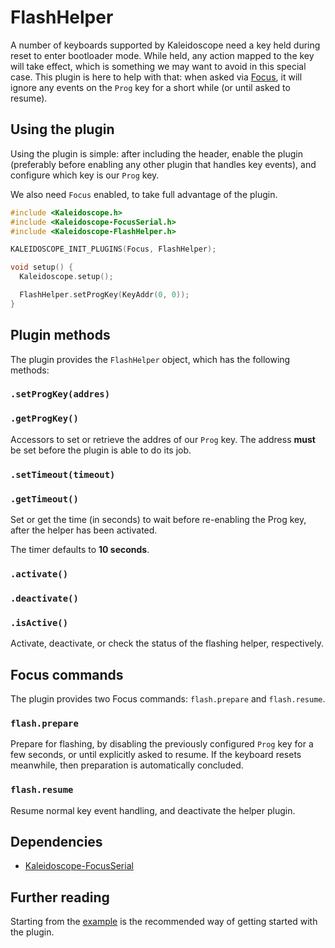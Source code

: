 # FlashHelper

A number of keyboards supported by Kaleidoscope need a key held during reset to
enter bootloader mode. While held, any action mapped to the key will take
effect, which is something we may want to avoid in this special case. This
plugin is here to help with that: when asked via [Focus](FocusSerial.md), it
will ignore any events on the `Prog` key for a short while (or until asked to
resume).

## Using the plugin

Using the plugin is simple: after including the header, enable the plugin
(preferably before enabling any other plugin that handles key events), and
configure which key is our `Prog` key.

We also need `Focus` enabled, to take full advantage of the plugin.

```c++
#include <Kaleidoscope.h>
#include <Kaleidoscope-FocusSerial.h>
#include <Kaleidoscope-FlashHelper.h>

KALEIDOSCOPE_INIT_PLUGINS(Focus, FlashHelper);

void setup() {
  Kaleidoscope.setup();

  FlashHelper.setProgKey(KeyAddr(0, 0));
}
```

## Plugin methods

The plugin provides the `FlashHelper` object, which has the following methods:

### `.setProgKey(addres)`
### `.getProgKey()`

Accessors to set or retrieve the addres of our `Prog` key. The address **must**
be set before the plugin is able to do its job.

### `.setTimeout(timeout)`
### `.getTimeout()`

Set or get the time (in seconds) to wait before re-enabling the Prog key, after
the helper has been activated.

The timer defaults to **10 seconds**.

### `.activate()`
### `.deactivate()`
### `.isActive()`

Activate, deactivate, or check the status of the flashing helper, respectively.

## Focus commands

The plugin provides two Focus commands: `flash.prepare` and `flash.resume`.

### `flash.prepare`

Prepare for flashing, by disabling the previously configured `Prog` key for a
few seconds, or until explicitly asked to resume. If the keyboard resets
meanwhile, then preparation is automatically concluded.

### `flash.resume`

Resume normal key event handling, and deactivate the helper plugin.

## Dependencies

* [Kaleidoscope-FocusSerial](FocusSerial.md)

## Further reading

Starting from the [example][plugin:example] is the recommended way of getting started with the plugin.

  [plugin:example]: ../../examples/Features/FlashHelper/FlashHelper.ino
